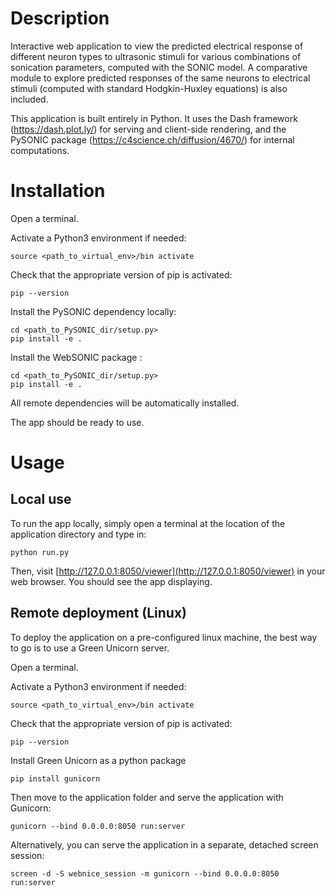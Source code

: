 Description
============

Interactive web application to view the predicted electrical response of different neuron types to ultrasonic stimuli for various combinations of sonication parameters, computed with the SONIC model. A comparative module to explore predicted responses of the same neurons to electrical stimuli (computed with standard Hodgkin-Huxley equations) is also included.

This application is built entirely in Python. It uses the Dash framework (https://dash.plot.ly/) for serving and client-side rendering, and the PySONIC package (https://c4science.ch/diffusion/4670/) for internal computations.

Installation
==================

Open a terminal.

Activate a Python3 environment if needed:

	source <path_to_virtual_env>/bin activate

Check that the appropriate version of pip is activated:

	pip --version

Install the PySONIC dependency locally:

	cd <path_to_PySONIC_dir/setup.py>
	pip install -e .

Install the WebSONIC package :

	cd <path_to_PySONIC_dir/setup.py>
	pip install -e .


All remote dependencies will be automatically installed.

The app should be ready to use.

Usage
=======

Local use
----------

To run the app locally, simply open a terminal at the location of the application directory and type in:

	python run.py

Then, visit [http://127.0.0.1:8050/viewer](http://127.0.0.1:8050/viewer) in your web browser. You should see the app displaying.


Remote deployment (Linux)
---------------------------

To deploy the application on a pre-configured linux machine, the best way to go is to use a Green Unicorn server.

Open a terminal.

Activate a Python3 environment if needed:

	source <path_to_virtual_env>/bin activate


Check that the appropriate version of pip is activated:

	pip --version

Install Green Unicorn as a python package

	pip install gunicorn

Then move to the application folder and serve the application with Gunicorn:

	gunicorn --bind 0.0.0.0:8050 run:server

Alternatively, you can serve the application in a separate, detached screen session:

	screen -d -S webnice_session -m gunicorn --bind 0.0.0.0:8050 run:server
